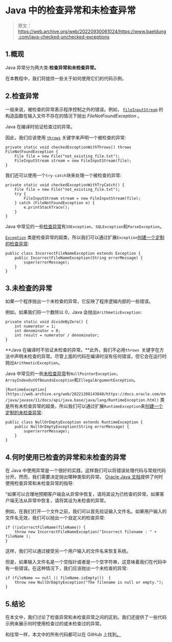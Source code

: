 # Java 中的检查异常和未检查异常

> 原文：<https://web.archive.org/web/20220930061024/https://www.baeldung.com/java-checked-unchecked-exceptions>

## 1.概观

Java 异常分为两大类:**检查异常和未检查异常。**

在本教程中，我们将提供一些关于如何使用它们的代码示例。

## 2.检查异常

一般来说，被检查的异常表示程序控制之外的错误。例如， [`FileInputStream`](https://web.archive.org/web/20221208143840/https://docs.oracle.com/en/java/javase/11/docs/api/java.base/java/io/FileInputStream.html#%3Cinit%3E(java.io.File)) 的构造函数在输入文件不存在的情况下抛出 *FileNotFoundException* 。

Java 在编译时验证检查过的异常。

因此，我们应该使用 [`throws`](/web/20221208143840/https://www.baeldung.com/java-throw-throws) 关键字来声明一个被检查的异常:

```
private static void checkedExceptionWithThrows() throws FileNotFoundException {
    File file = new File("not_existing_file.txt");
    FileInputStream stream = new FileInputStream(file);
}
```

我们还可以使用一个`try-catch`块来处理一个被检查的异常:

```
private static void checkedExceptionWithTryCatch() {
    File file = new File("not_existing_file.txt");
    try {
        FileInputStream stream = new FileInputStream(file);
    } catch (FileNotFoundException e) {
        e.printStackTrace();
    }
}
```

Java 中常见的一些[检查异常](/web/20221208143840/https://www.baeldung.com/java-common-exceptions)有`IOException`、`SQLException`和`ParseException`。

[`Exception`](https://web.archive.org/web/20221208143840/https://docs.oracle.com/en/java/javase/11/docs/api/java.base/java/lang/Exception.html) 类是检查异常的超类，所以我们可以通过扩展`Exception`[创建一个定制的检查异常](/web/20221208143840/https://www.baeldung.com/java-new-custom-exception):

```
public class IncorrectFileNameException extends Exception {
    public IncorrectFileNameException(String errorMessage) {
        super(errorMessage);
    }
} 
```

## 3.未检查的异常

如果一个程序抛出一个未检查的异常，它反映了程序逻辑内部的一些错误。

例如，如果我们将一个数除以 0，Java 会抛出`ArithmeticException`:

```
private static void divideByZero() {
    int numerator = 1;
    int denominator = 0;
    int result = numerator / denominator;
} 
```

**Java 在编译时不验证未检查的异常。**此外，我们不必用`throws `关键字在方法中声明未检查的异常。尽管上面的代码在编译时没有任何错误，但它会在运行时抛出`ArithmeticException`。

Java 中常见的一些[未检查异常](/web/20221208143840/https://www.baeldung.com/java-common-exceptions)有`NullPointerException`、`ArrayIndexOutOfBoundsException`和`IllegalArgumentException`。

`[RuntimeException](https://web.archive.org/web/20221208143840/https://docs.oracle.com/en/java/javase/11/docs/api/java.base/java/lang/RuntimeException.html)` 类是所有未检查异常的超类，所以我们可以通过扩展`RuntimeException`来[创建一个定制的未检查异常](/web/20221208143840/https://www.baeldung.com/java-new-custom-exception):

```
public class NullOrEmptyException extends RuntimeException {
    public NullOrEmptyException(String errorMessage) {
        super(errorMessage);
    }
}
```

## 4.何时使用已检查的异常和未检查的异常

在 Java 中使用异常是一个很好的实践，这样我们可以将错误处理代码与常规代码分开。然而，我们需要决定抛出哪种类型的异常。 [Oracle Java 文档](https://web.archive.org/web/20221208143840/https://docs.oracle.com/javase/tutorial/essential/exceptions/runtime.html)提供了何时使用检查异常和未检查异常的指导:

“如果可以合理地预期客户端会从异常中恢复，请将其设为已检查的异常。如果客户端无法从异常中恢复，请将其设为未检查的异常。

例如，在我们打开一个文件之前，我们可以首先验证输入文件名。如果用户输入的文件名无效，我们可以抛出一个自定义的检查异常:

```
if (!isCorrectFileName(fileName)) {
    throw new IncorrectFileNameException("Incorrect filename : " + fileName );
} 
```

这样，我们可以通过接受另一个用户输入的文件名来恢复系统。

但是，如果输入文件名是一个空指针或者是一个空字符串，这意味着我们在代码中有一些错误。在这种情况下，我们应该抛出一个未检查的异常:

```
if (fileName == null || fileName.isEmpty())  {
    throw new NullOrEmptyException("The filename is null or empty.");
} 
```

## 5.结论

在本文中，我们讨论了检查异常和未检查异常之间的区别。我们还提供了一些代码示例来展示何时使用检查过的或未检查过的异常。

和往常一样，本文中的所有代码都可以在 GitHub 上找到[。](https://web.archive.org/web/20221208143840/https://github.com/eugenp/tutorials/tree/master/core-java-modules/core-java-exceptions)